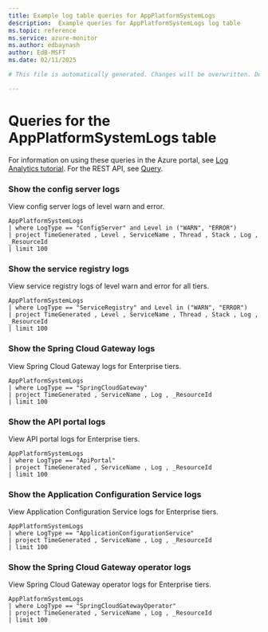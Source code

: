 ```yaml
---
title: Example log table queries for AppPlatformSystemLogs
description:  Example queries for AppPlatformSystemLogs log table
ms.topic: reference
ms.service: azure-monitor
ms.author: edbaynash
author: EdB-MSFT
ms.date: 02/11/2025

# This file is automatically generated. Changes will be overwritten. Do not change this file directly. 

---
```


# Queries for the AppPlatformSystemLogs table

For information on using these queries in the Azure portal, see [Log Analytics tutorial](/azure/azure-monitor/logs/log-analytics-tutorial). For the REST API, see [Query](/rest/api/loganalytics/query).


### Show the config server logs  


View config server logs of level warn and error.  

```query
AppPlatformSystemLogs 
| where LogType == "ConfigServer" and Level in ("WARN", "ERROR")
| project TimeGenerated , Level , ServiceName , Thread , Stack , Log , _ResourceId 
| limit 100
```



### Show the service registry logs  


View service registry logs of level warn and error for all tiers.  

```query
AppPlatformSystemLogs 
| where LogType == "ServiceRegistry" and Level in ("WARN", "ERROR")
| project TimeGenerated , Level , ServiceName , Thread , Stack , Log , _ResourceId 
| limit 100
```



### Show the Spring Cloud Gateway logs  


View Spring Cloud Gateway logs for Enterprise tiers.  

```query
AppPlatformSystemLogs 
| where LogType == "SpringCloudGateway"
| project TimeGenerated , ServiceName , Log , _ResourceId 
| limit 100
```



### Show the API portal logs  


View API portal logs for Enterprise tiers.  

```query
AppPlatformSystemLogs 
| where LogType == "ApiPortal"
| project TimeGenerated , ServiceName , Log , _ResourceId 
| limit 100
```



### Show the Application Configuration Service logs  


View Application Configuration Service logs for Enterprise tiers.  

```query
AppPlatformSystemLogs 
| where LogType == "ApplicationConfigurationService"
| project TimeGenerated , ServiceName , Log , _ResourceId 
| limit 100
```



### Show the Spring Cloud Gateway operator logs  


View Spring Cloud Gateway operator logs for Enterprise tiers.  

```query
AppPlatformSystemLogs 
| where LogType == "SpringCloudGatewayOperator"
| project TimeGenerated , ServiceName , Log , _ResourceId 
| limit 100
```

